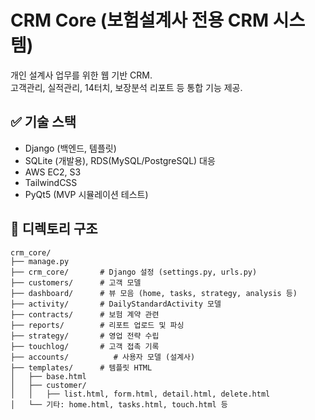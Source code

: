 # CRM Core (보험설계사 전용 CRM 시스템)

개인 설계사 업무를 위한 웹 기반 CRM.  
고객관리, 실적관리, 14터치, 보장분석 리포트 등 통합 기능 제공.

## ✅ 기술 스택
- Django (백엔드, 템플릿)
- SQLite (개발용), RDS(MySQL/PostgreSQL) 대응
- AWS EC2, S3
- TailwindCSS
- PyQt5 (MVP 시뮬레이션 테스트)

## 📁 디렉토리 구조

```plaintext
crm_core/
├── manage.py
├── crm_core/       # Django 설정 (settings.py, urls.py)
├── customers/      # 고객 모델
├── dashboard/      # 뷰 모음 (home, tasks, strategy, analysis 등)
├── activity/       # DailyStandardActivity 모델
├── contracts/      # 보험 계약 관련
├── reports/        # 리포트 업로드 및 파싱
├── strategy/       # 영업 전략 수립
├── touchlog/       # 고객 접촉 기록
├── accounts/          # 사용자 모델 (설계사)
├── templates/      # 템플릿 HTML
│   ├── base.html
│   ├── customer/
│   │   ├── list.html, form.html, detail.html, delete.html
│   └── 기타: home.html, tasks.html, touch.html 등

